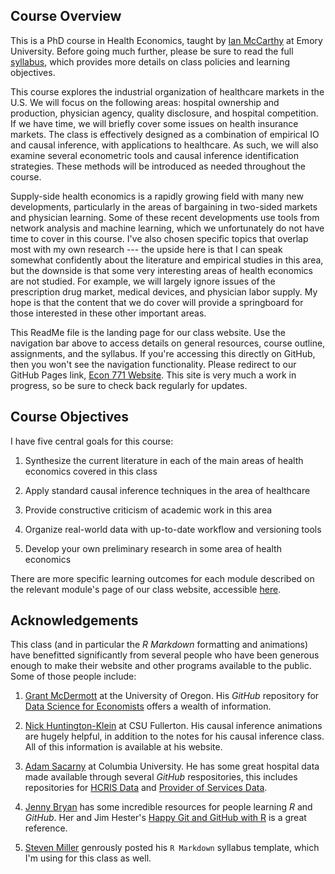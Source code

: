 ## Course Overview

This is a PhD course in Health Economics, taught by [Ian McCarthy](http://ianmccarthyecon.com) at Emory University. Before going much further, please be sure to read the full [syllabus](syllabus/syllabus-771.pdf), which provides more details on class policies and learning objectives. 

This course explores the industrial organization of healthcare markets in the U.S. We will focus on the following areas: hospital ownership and production, physician agency, quality disclosure, and hospital competition. If we have time, we will briefly cover some issues on health insurance markets. The class is effectively designed as a combination of empirical IO and causal inference, with applications to healthcare. As such, we will also examine several econometric tools and causal inference identification strategies. These methods will be introduced as needed throughout the course.

Supply-side health economics is a rapidly growing field with many new developments, particularly in the areas of bargaining in two-sided markets and physician learning. Some of these recent developments use tools from network analysis and machine learning, which we unfortunately do not have time to cover in this course. I've also chosen specific topics that overlap most with my own research --- the upside here is that I can speak somewhat confidently about the literature and empirical studies in this area, but the downside is that some very interesting areas of health economics are not studied. For example, we will largely ignore issues of the prescription drug market, medical devices, and physician labor supply. My hope is that the content that we do cover will provide a springboard for those interested in these other important areas.

This ReadMe file is the landing page for our class website. Use the navigation bar above to access details on general resources, course outline, assignments, and the syllabus. If you're accessing this directly on GitHub, then you won't see the navigation functionality. Please redirect to our GitHub Pages link, [Econ 771 Website](https://imccart.github.io/Econ-771). This site is very much a work in progress, so be sure to check back regularly for updates.



## Course Objectives
I have five central goals for this course:

1. Synthesize the current literature in each of the main areas of health economics covered in this class

2. Apply standard causal inference techniques in the area of healthcare

3. Provide constructive criticism of academic work in this area

4. Organize real-world data with up-to-date workflow and versioning tools

5. Develop your own preliminary research in some area of health economics

There are more specific learning outcomes for each module described on the relevant module's page of our class website, accessible [here](https://imccart.github.io/Econ-771/module-guides/).



## Acknowledgements
This class (and in particular the *R Markdown* formatting and animations) have benefitted significantly from several people who have been generous enough to make their website and other programs available to the public. Some of those people include:

1. [Grant McDermott](https://grantmcdermott.com/) at the University of Oregon. His *GitHub* repository for [Data Science for Economists](https://github.com/uo-ec607/lectures) offers a wealth of information.

2. [Nick Huntington-Klein](http://nickchk.com/) at CSU Fullerton. His causal inference animations are hugely helpful, in addition to the notes for his causal inference class. All of this information is available at his website.

3. [Adam Sacarny](http://sacarny.com/) at Columbia University. He has some great hospital data made available through several *GitHub* respositories, this includes repositories for [HCRIS Data](https://github.com/asacarny/hospital-cost-reports) and [Provider of Services Data](https://github.com/asacarny/provider-of-services).

4. [Jenny Bryan](https://jennybryan.org/) has some incredible resources for people learning *R* and *GitHub*. Her and Jim Hester's [Happy Git and GitHub with R](https://happygitwithr.com/) is a great reference.

5. [Steven Miller](http://svmiller.com/) genrously posted his `R Markdown` syllabus template, which I'm using for this class as well.